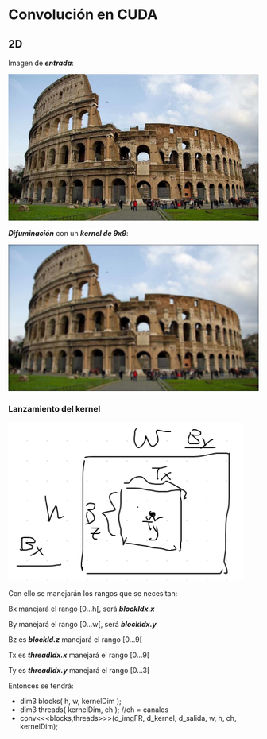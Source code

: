 # Convolución en CUDA
## 2D

Imagen de ***entrada***:

![](https://github.com/FranklinCncr/TopicosEnComputacionGraficaGrupo/blob/master/5%20Convolucion%20en%20CUDA/imagenes/coliseo.jpg)

***Difuminación*** con un ***kernel de 9x9***:

![](https://github.com/FranklinCncr/TopicosEnComputacionGraficaGrupo/blob/master/5%20Convolucion%20en%20CUDA/imagenes/salida.jpg)

### Lanzamiento del kernel

![](https://github.com/FranklinCncr/TopicosEnComputacionGraficaGrupo/blob/master/5%20Convolucion%20en%20CUDA/imagenes/estr.png)

Con ello se manejarán los rangos que se necesitan:

Bx manejará el rango [0...h[, será ***blockIdx.x***

By manejará el rango [0...w[, será ***blockIdx.y***

Bz es ***blockId.z*** manejará el rango [0...9[

Tx es ***threadIdx.x*** manejará el rango [0...9[

Ty es ***threadIdx.y*** manejará el rango [0...3[

Entonces se tendrá:

* dim3 blocks( h, w, kernelDim ); 
* dim3 threads( kernelDim, ch ); //ch = canales 
* conv<<<blocks,threads>>>(d_imgFR, d_kernel, d_salida, w, h, ch, kernelDim);
